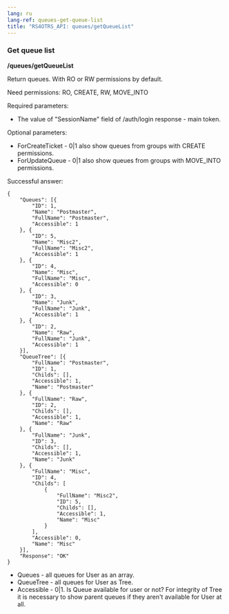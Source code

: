 ```yaml
---
lang: ru
lang-ref: queues-get-queue-list
title: "RS4OTRS_API: queues/getQueueList"
---
```


### Get queue list

**/queues/getQueueList**

Return queues. With RO or RW permissions by default.

Need permissions: RO, CREATE, RW, MOVE_INTO

Required parameters:

- The value of "SessionName" field of /auth/login response - main token.

Optional parameters:

- ForCreateTicket - 0\|1 also show queues from groups with CREATE permissions.
- ForUpdateQueue  - 0\|1 also show queues from groups with MOVE_INTO permissions.

Successful answer:

```
{
    "Queues": [{
        "ID": 1,
        "Name": "Postmaster",
        "FullName": "Postmaster",
        "Accessible": 1
    }, {
        "ID": 5,
        "Name": "Misc2",
        "FullName": "Misc2",
        "Accessible": 1
    }, {
        "ID": 4,
        "Name": "Misc",
        "FullName": "Misc",
        "Accessible": 0
    }, {
        "ID": 3,
        "Name": "Junk",
        "FullName": "Junk",
        "Accessible": 1
    }, {
        "ID": 2,
        "Name": "Raw",
        "FullName": "Junk",
        "Accessible": 1
    }],
    "QueueTree": [{
        "FullName": "Postmaster",
        "ID": 1,
        "Childs": [],
        "Accessible": 1,
        "Name": "Postmaster"
    }, {
        "FullName": "Raw",
        "ID": 2,
        "Childs": [],
        "Accessible": 1,
        "Name": "Raw"
    }, {
        "FullName": "Junk",
        "ID": 3,
        "Childs": [],
        "Accessible": 1,
        "Name": "Junk"
    }, {
        "FullName": "Misc",
        "ID": 4,
        "Childs": [
            {
                "FullName": "Misc2",
                "ID": 5,
                "Childs": [],
                "Accessible": 1,
                "Name": "Misc"
            }
        ],
        "Accessible": 0,
        "Name": "Misc"
    }],
    "Response": "OK"
}
```

- Queues - all queues for User as an array.
- QueueTree - all queues for User as Tree.
- Accessible - 0\|1. Is Queue available for user or not? For integrity of Tree it
is necessary to show parent queues if they aren't available for User at all.
